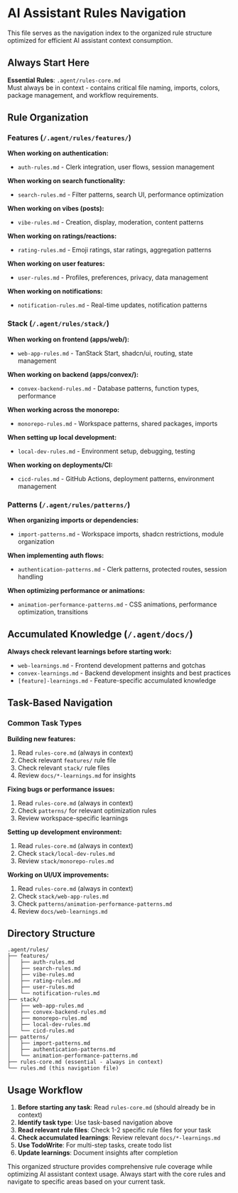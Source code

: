 # AI Assistant Rules Navigation

This file serves as the navigation index to the organized rule structure optimized for efficient AI assistant context consumption.

## Always Start Here

**Essential Rules**: `.agent/rules-core.md`  
Must always be in context - contains critical file naming, imports, colors, package management, and workflow requirements.

## Rule Organization

### Features (`/.agent/rules/features/`)

**When working on authentication:**

- `auth-rules.md` - Clerk integration, user flows, session management

**When working on search functionality:**

- `search-rules.md` - Filter patterns, search UI, performance optimization

**When working on vibes (posts):**

- `vibe-rules.md` - Creation, display, moderation, content patterns

**When working on ratings/reactions:**

- `rating-rules.md` - Emoji ratings, star ratings, aggregation patterns

**When working on user features:**

- `user-rules.md` - Profiles, preferences, privacy, data management

**When working on notifications:**

- `notification-rules.md` - Real-time updates, notification patterns

### Stack (`/.agent/rules/stack/`)

**When working on frontend (apps/web/):**

- `web-app-rules.md` - TanStack Start, shadcn/ui, routing, state management

**When working on backend (apps/convex/):**

- `convex-backend-rules.md` - Database patterns, function types, performance

**When working across the monorepo:**

- `monorepo-rules.md` - Workspace patterns, shared packages, imports

**When setting up local development:**

- `local-dev-rules.md` - Environment setup, debugging, testing

**When working on deployments/CI:**

- `cicd-rules.md` - GitHub Actions, deployment patterns, environment management

### Patterns (`/.agent/rules/patterns/`)

**When organizing imports or dependencies:**

- `import-patterns.md` - Workspace imports, shadcn restrictions, module organization

**When implementing auth flows:**

- `authentication-patterns.md` - Clerk patterns, protected routes, session handling

**When optimizing performance or animations:**

- `animation-performance-patterns.md` - CSS animations, performance optimization, transitions

## Accumulated Knowledge (`/.agent/docs/`)

**Always check relevant learnings before starting work:**

- `web-learnings.md` - Frontend development patterns and gotchas
- `convex-learnings.md` - Backend development insights and best practices
- `[feature]-learnings.md` - Feature-specific accumulated knowledge

## Task-Based Navigation

### Common Task Types

**Building new features:**

1. Read `rules-core.md` (always in context)
2. Check relevant `features/` rule file
3. Check relevant `stack/` rule files
4. Review `docs/*-learnings.md` for insights

**Fixing bugs or performance issues:**

1. Read `rules-core.md` (always in context)
2. Check `patterns/` for relevant optimization rules
3. Review workspace-specific learnings

**Setting up development environment:**

1. Read `rules-core.md` (always in context)
2. Check `stack/local-dev-rules.md`
3. Review `stack/monorepo-rules.md`

**Working on UI/UX improvements:**

1. Read `rules-core.md` (always in context)
2. Check `stack/web-app-rules.md`
3. Check `patterns/animation-performance-patterns.md`
4. Review `docs/web-learnings.md`

## Directory Structure

```
.agent/rules/
├── features/
│   ├── auth-rules.md
│   ├── search-rules.md
│   ├── vibe-rules.md
│   ├── rating-rules.md
│   ├── user-rules.md
│   └── notification-rules.md
├── stack/
│   ├── web-app-rules.md
│   ├── convex-backend-rules.md
│   ├── monorepo-rules.md
│   ├── local-dev-rules.md
│   └── cicd-rules.md
├── patterns/
│   ├── import-patterns.md
│   ├── authentication-patterns.md
│   └── animation-performance-patterns.md
├── rules-core.md (essential - always in context)
└── rules.md (this navigation file)
```

## Usage Workflow

1. **Before starting any task**: Read `rules-core.md` (should already be in context)
2. **Identify task type**: Use task-based navigation above
3. **Read relevant rule files**: Check 1-2 specific rule files for your task
4. **Check accumulated learnings**: Review relevant `docs/*-learnings.md`
5. **Use TodoWrite**: For multi-step tasks, create todo list
6. **Update learnings**: Document insights after completion

This organized structure provides comprehensive rule coverage while optimizing AI assistant context usage. Always start with the core rules and navigate to specific areas based on your current task.
